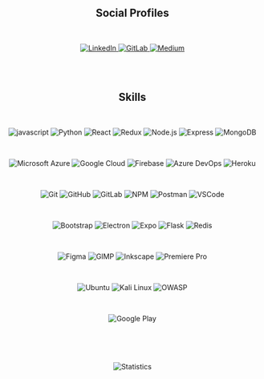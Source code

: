<h2 align="center">Social Profiles</h2>
<br>
<p align="center">
<a href="https://linkedin.com/in/jagannathbhatjb" target="_blank">
<img src="https://img.shields.io/badge/linkedin-0A66C2.svg?style=for-the-badge&logo=linkedin" alt="LinkedIn">
</a>
<a href="https://gitlab.com/jagannathbhat" target="_blank">
<img src="https://img.shields.io/badge/gitlab-FCA121.svg?style=for-the-badge&logo=gitlab&logoColor=white" alt="GitLab">
</a>
<a href="https://medium.com/@jagannathbhat" target="_blank">
<img src="https://img.shields.io/badge/medium-000000.svg?style=for-the-badge&logo=medium" alt="Medium">
</a>
</p>
<br><br>

<h2 align="center">Skills</h2>
<br>
<p align="center">
<img src="https://img.shields.io/badge/javascript-F7DF1E.svg?style=for-the-badge&logo=javascript&logoColor=white" alt="javascript">
<img src="https://img.shields.io/badge/python-3776AB.svg?style=for-the-badge&logo=python&logoColor=white" alt="Python">
<img src="https://img.shields.io/badge/react-61DAFB.svg?style=for-the-badge&logo=react&logoColor=black" alt="React">
<img src="https://img.shields.io/badge/redux-764ABC.svg?style=for-the-badge&logo=redux&logoColor=white" alt="Redux">
<img src="https://img.shields.io/badge/nodejs-339933.svg?style=for-the-badge&logo=node-dot-js&logoColor=white" alt="Node.js">
<img src="https://img.shields.io/badge/express-000000.svg?style=for-the-badge&logo=express&logoColor=white" alt="Express">
<img src="https://img.shields.io/badge/mongodb-47A248.svg?style=for-the-badge&logo=mongodb&logoColor=white" alt="MongoDB">
</p>
<br>
<p align="center">
<img src="https://img.shields.io/badge/microsoft_azure-0078D4.svg?style=for-the-badge&logo=microsoft-azure&logoColor=white" alt="Microsoft Azure">
<img src="https://img.shields.io/badge/google_cloud-4285F4.svg?style=for-the-badge&logo=google-cloud&logoColor=white" alt="Google Cloud">
<img src="https://img.shields.io/badge/firebase-FFCA28.svg?style=for-the-badge&logo=firebase&logoColor=black" alt="Firebase">
<img src="https://img.shields.io/badge/azure_devops-0078D7.svg?style=for-the-badge&logo=azure-devops&logoColor=white" alt="Azure DevOps">
<img src="https://img.shields.io/badge/heroku-430098.svg?style=for-the-badge&logo=heroku&logoColor=white" alt="Heroku">
</p>
<br>
<p align="center">
<img src="https://img.shields.io/badge/git-F05032.svg?style=for-the-badge&logo=git&logoColor=white" alt="Git">
<img src="https://img.shields.io/badge/github-181717.svg?style=for-the-badge&logo=github&logoColor=white" alt="GitHub">
<img src="https://img.shields.io/badge/gitlab-FCA121.svg?style=for-the-badge&logo=gitlab&logoColor=white" alt="GitLab">
<img src="https://img.shields.io/badge/npm-CB3837.svg?style=for-the-badge&logo=npm&logoColor=white" alt="NPM">
<img src="https://img.shields.io/badge/postman-FF6C37.svg?style=for-the-badge&logo=postman&logoColor=white" alt="Postman">
<img src="https://img.shields.io/badge/vscode-007ACC.svg?style=for-the-badge&logo=visual-studio-code" alt="VSCode">
</p>
<br>
<p align="center">
<img src="https://img.shields.io/badge/bootstrap-7952B3.svg?style=for-the-badge&logo=bootstrap&logoColor=white" alt="Bootstrap">
<img src="https://img.shields.io/badge/electron-0DBD8B.svg?style=for-the-badge&logo=electron&logoColor=white" alt="Electron">
<img src="https://img.shields.io/badge/expo-000020.svg?style=for-the-badge&logo=expo&logoColor=white" alt="Expo">
<img src="https://img.shields.io/badge/flask-000000.svg?style=for-the-badge&logo=flask&logoColor=white" alt="Flask">
<img src="https://img.shields.io/badge/redis-DC382D.svg?style=for-the-badge&logo=redis&logoColor=white" alt="Redis">
</p>
<br>
<p align="center">
<img src="https://img.shields.io/badge/figma-F24E1E.svg?style=for-the-badge&logo=figma&logoColor=white" alt="Figma">
<img src="https://img.shields.io/badge/gimp-5C5543.svg?style=for-the-badge&logo=gimp&logoColor=white" alt="GIMP">
<img src="https://img.shields.io/badge/inkscape-000000.svg?style=for-the-badge&logo=inkscape&logoColor=white" alt="Inkscape">
<img src="https://img.shields.io/badge/premiere_pro-9999FF.svg?style=for-the-badge&logo=adobe-premiere-pro&logoColor=white" alt="Premiere Pro">
</p>
<br>
<p align="center">
<img src="https://img.shields.io/badge/ubuntu-E95420.svg?style=for-the-badge&logo=ubuntu&logoColor=white" alt="Ubuntu">
<img src="https://img.shields.io/badge/kali_linux-557C94.svg?style=for-the-badge&logo=kali-linux&logoColor=white" alt="Kali Linux">
<img src="https://img.shields.io/badge/owasp-000000.svg?style=for-the-badge&logo=owasp&logoColor=white" alt="OWASP">
</p>
<br>
<p align="center">
<img src="https://img.shields.io/badge/google_play-414141.svg?style=for-the-badge&logo=google-play&logoColor=white" alt="Google Play">
</p>
<br><br><br>

<p align="center">
<img align="center" src="https://github-readme-stats.vercel.app/api?username=jagannathbhat&show_icons=true&title_color=fff&icon_color=79ff97&text_color=9f9f9f&bg_color=151515" alt="Statistics"/>
</p><br>
